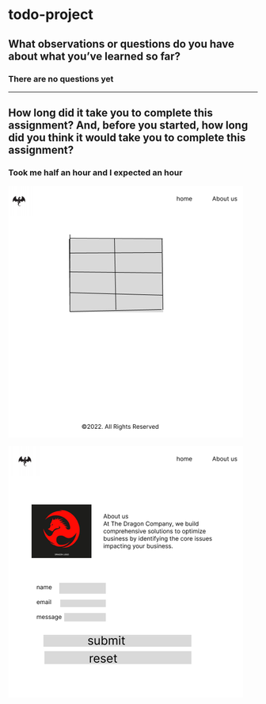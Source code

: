 # todo-project
## What observations or questions do you have about what you’ve learned so far?
### There are no questions yet
-------
## How long did it take you to complete this assignment? And, before you started, how long did you think it would take you to complete this assignment? 
 ### Took me half an hour and I expected an hour
![img](/assets/Untitled%20(3).png)

![img](/assets/Untitled%20(4).png)

